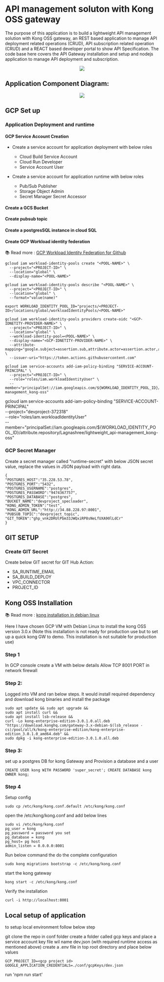 # API management soluton with Kong OSS gateway

The purpose of this application is to build a lightweight API management solution with Kong OSS gateway, an REST based application to manage API deployment related operations (CRUD), API subscription related operation (CRUD) and a REACT based developer portal to show API Specification. 
The code base here covers the API Gateway installation and setup and nodejs application to manage API deployment and subscription.

<div align="center">
    <img src="arch1.png">
</div>


## Application Component Diagram:

<div align="center">
 <img src="app-component-diagram.png">
</div>

## GCP Set up
### Application Deployment and runtime
#### GCP Service Account Creation

* Create a service account for application deployment with below roles
    * Cloud Build Service Account 
    * Cloud Run Developer 
    * Service Account User 

* Create a service account for application runtime with below roles
    * Pub/Sub Publisher
    * Storage Object Admin
    * Secret Manager Secret Accessor 

####  Create a GCS Bucket

####  Create pubsub topic

#### Create a postgresSQL instance in cloud SQL

#### Create GCP Workload identity federation
 
📚 Read more : [GCP Workload Identity Federation for Github ](https://medium.com/google-cloud/how-does-the-gcp-workload-identity-federation-work-with-github-provider-a9397efd7158)

```
gcloud iam workload-identity-pools create "<POOL-NAME>" \
  --project="<PROJECT-ID>" \
  --location="global" \
  --display-name="<POOL-NAME>"
```

```
gcloud iam workload-identity-pools describe "<POOL-NAME>" \
  --project="<PROJECT-ID>" \
  --location="global" \
  --format="value(name)"
```

```
export WORKLOAD_IDENTITY_POOL_ID="projects/<PROJECT-ID>/locations/global/workloadIdentityPools/<POOL-NAME>"
```

```
gcloud iam workload-identity-pools providers create-oidc "<GCP-IDNETITY-PROVIDER-NAME>" \
  --project="<PROJECT-ID>" \
  --location="global" \
  --workload-identity-pool=<POOL-NAME>" \
  --display-name="<GCP-IDNETITY-PROVIDER-NAME>" \
  --attribute-mapping="google.subject=assertion.sub,attribute.actor=assertion.actor,attribute.repository=assertion.repository" \
  --issuer-uri="https://token.actions.githubusercontent.com"
```

```
gcloud iam service-accounts add-iam-policy-binding "SERVICE-ACCOUNT-PRINCIPAL" \
  --project="<PROJECT-ID>" \
  --role="roles/iam.workloadIdentityUser" \
  --member="principalSet://iam.googleapis.com/${WORKLOAD_IDENTITY_POOL_ID}/attribute.repository/Lagnashree/lightweight_api-management_kong-oss"
```

gcloud iam service-accounts add-iam-policy-binding "SERVICE-ACCOUNT-PRINCIPAL" \
  --project="devproject-372318" \
  --role="roles/iam.workloadIdentityUser" \
  --member="principalSet://iam.googleapis.com/${WORKLOAD_IDENTITY_POOL_ID}/attribute.repository/Lagnashree/lightweight_api-management_kong-oss"


### GCP Secret Manager
Create a secret manager called "runtime-secret" with below JSON secret value, replace the values in JSON payload with right data.
```
{
"POSTGRES_HOST":"35.228.53.78",
"POSTGRES_PORT":"5432",
"POSTGRES_USERNAME":"postgres",
"POSTGRES_PASSWORD":"9474367757",
"POSTGRES_DATABASE":"postgres",
"BUCKET_NAME":"devproject_specloader",
"KONG_ADMIN_TOKEN":"test",
"KONG_ADMIN_URL":"http://34.88.228.97:8001",
"PUBSUB_TOPIC":"devproject_topic",
"GIT_TOKEN":"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"
}
```

## GIT SETUP
### Create GIT Secret
  
Create below GIT secret for GIT Hub Action:

* SA_RUNTIME_EMAIL
* SA_BUILD_DEPLOY
* VPC_CONNECTOR
* PROJECT_ID


## Kong OSS Installation

📚 Read more : [ kong installation in debian linux ](https://docs.konghq.com/gateway/latest/install/linux/debian/?_ga=2.260295373.1725644792.1672744681-1186856553.1671803909)

Here I have chosen GCP VM with Debian Linux to install the kong OSS version 3.0.x (Note this installation is not ready for production use but to set up a quick kong GW to demo. This installation is not suitable for production use)

### Step 1
In GCP console create a VM with below details
Allow TCP 8001 PORT in network firewall
    
### Step 2:
Logged into VM and ran below steps. It would install required dependency and download kong binaries and install the package

```
sudo apt update && sudo apt upgrade &&
sudo apt install curl &&
sudo apt install lsb-release &&
curl -Lo kong-enterprise-edition-3.0.1.0.all.deb "https://download.konghq.com/gateway-3.x-debian-$(lsb_release -cs)/pool/all/k/kong-enterprise-edition/kong-enterprise-edition_3.0.1.0_amd64.deb" &&
sudo dpkg -i kong-enterprise-edition-3.0.1.0.all.deb
``` 

### Step 3:
set up a postgres DB for kong Gateway and Provision a database and a user 

```
CREATE USER kong WITH PASSWORD 'super_secret'; CREATE DATABASE kong OWNER kong;
```

### Step 4
Setup config

```
sudo cp /etc/kong/kong.conf.default /etc/kong/kong.conf
```

open the /etc/kong/kong.conf and add below lines

```
sudo vi /etc/kong/kong.conf
pg_user = kong
pg_password = password you set
pg_database = kong
pg_host= pg host 
admin_listen = 0.0.0.0:8001
```

Run below command the do the complete configuration 

```
sudo kong migrations bootstrap -c /etc/kong/kong.conf
```

start the kong gateway 

```
kong start -c /etc/kong/kong.conf
```

Verify the installation

```
curl -i http://localhost:8001
```

## Local setup of application

to setup local environment follow below step

git clone the repo
in conf folder create a folder called gcp keys and place a service account key file wil name dev.json (with required runtime access as mentioned above)
create a .env file in top root directory and place below values

```
GCP_PROJECT_ID=<gcp project id>
GOOGLE_APPLICATION_CREDENTIALS=./conf/gcpKeys/dev.json
```

run 'npm run start'

